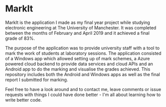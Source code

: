 # MarkIt

MarkIt is the application I made as my final year project while studying electronic engineering at The University of Manchester. It was completed between the months of February and April 2019 and it achieved a final grade of 83%.

The purpose of the application was to provide university staff with a tool to mark the work of students at laboratory sessions. The application consisted of a Windows app which allowed setting up of mark schemes, a Azure powered cloud backend to provide data services and cloud APIs and an Android app to do the marking and visualise the grades achieved. This repository includes both the Android and Windows apps as well as the final report I submitted for marking.

Feel free to have a look around and to contact me, leave comments or issue requests with things I could have done better - I'm all about learning how to write better code.

